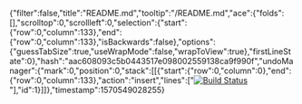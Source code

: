 {"filter":false,"title":"README.md","tooltip":"/README.md","ace":{"folds":[],"scrolltop":0,"scrollleft":0,"selection":{"start":{"row":0,"column":133},"end":{"row":0,"column":133},"isBackwards":false},"options":{"guessTabSize":true,"useWrapMode":false,"wrapToView":true},"firstLineState":0},"hash":"aac608093c5b0443517e098002559138ca9f990f","undoManager":{"mark":0,"position":0,"stack":[[{"start":{"row":0,"column":0},"end":{"row":0,"column":133},"action":"insert","lines":["[![Build Status](https://travis-ci.org/Danhayes3008/djanog-store.svg?branch=master)](https://travis-ci.org/Danhayes3008/djanog-store)"],"id":1}]]},"timestamp":1570549028255}